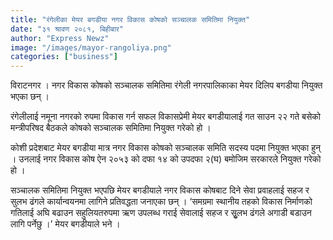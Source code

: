 ```yaml
---
title: "रंगेलीका मेयर बगडीया नगर विकास कोषको सञ्चालक समितिमा नियुक्त"
date: "३१ श्रावण २०८१, बिहीबार"
author: "Express Newz"
image: "/images/mayor-rangoliya.png"
categories: ["business"]
---
```


विराटनगर । नगर विकास कोषको सञ्चालक समितिमा रंगेली नगरपालिकाका मेयर दिलिप बगडीया नियुक्त भएका छन् ।

रंगेलीलाई नमूना नगरको रुपमा विकास गर्न सफल विकासप्रेमी मेयर बगडीयालाई गत साउन २२ गते बसेको मन्त्रीपरिषद बैठकले कोषको सञ्चालक समितिमा नियुक्त गरेको हो । 

कोशी प्रदेशबाट मेयर बगडीया मात्र नगर विकास कोषको सञ्चालक समिति सदस्य पदमा नियुक्त भएका हुन् । उनलाई नगर विकास कोष ऐन २०५३ को दफा १४ को उपदफा २(घ) बमोजिम सरकारले नियुक्त गरेको हो । 

सञ्चालक समितिमा नियुक्त भएपछि मेयर बगडीयाले नगर विकास कोषबाट दिने सेवा प्रवाहलाई सहज र सुलभ ढंगले कार्यान्वयनमा लागिने प्रतिवद्धता जनाएका छन् । ‘समग्रमा स्थानीय तहको विकास निर्माणको गतिलाई अघि बढाउन  सहुलियतरुपमा ऋण उपलब्ध गराई सेवालाई सहज र सुृलभ ढंगले अगाडी बडाउन लागि पर्नेछु ।’ मेयर बगडीयाले भने ।